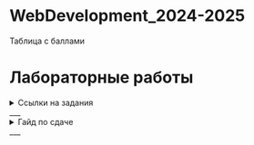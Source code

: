 # WebDevelopment_2024-2025

Таблица с баллами
# Лабораторные работы 

<details>
  <summary>Ссылки на задания</summary>
  1. Лаб 1
  2. Лаб 2 
</details>
___
<details>
  <summary>Гайд по сдаче</summary>
Для сдачи лабораторной работы необходимо: 
1. Сделать форк данного репозитория;
2. Создать отдельную ветку для каждой лабораторной работы, которую вы хотите загрузить в данный репозиторий; 
3. Загрузить **код** и **отчет** по лабораторной работе по следующему пути: 
	**works/номер_группы/фио/номер_лабы**
4. Создать пулл реквест с данной лабораторной работой. Пулл реквест должен быть озаглавлен следующим образом: 
	**номер_группы/фио/номер_лабы** 
	
После того, как вышеописанные процедуры будут выполнены, работа может быть защищена у преподавателя. 

Пример: 
Иванов Иван сделал лабораторную работу номер 1. Теперь он хочет загрузить работу в репозиторий, чтобы в дальнейшем её сдать. Для этого он: 
1. Форкает данный репозиторий и клонирует его к себе на компьютер. 
2. В склонированном репозитории он создает ветку lab_1 
3. Иван переходит в данную ветку, заходит в папочку works и создает там следующие подпапки: K33392/Иванов_Иван/lab1 
4. В новосозданную папку lab1 он загружает свой код и отчет
5. Затем Иван пушит изменения при помощи команды git push
6. Далее Иван переходит в GitHub и создает пулл реквест, которы называет: "**K33392/Иванов_Иван/Лаб_1**"
7. Наконец, Иван идет на защиту, где получает свой заслуженный максимум баллов! 
</details>
___

